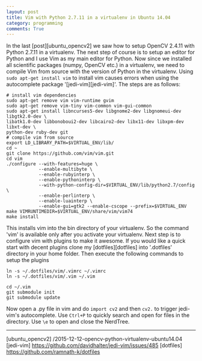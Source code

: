 ```yaml
---
layout: post
title: Vim with Python 2.7.11 in a virtualenv in Ubuntu 14.04
category: programming
comments: True
---
```


In the last [post][ubuntu_opencv2] we saw how to setup OpenCV 2.4.11 with Python 2.7.11 in a virtualenv. The next step of course is to setup an editor for Python and I use Vim as my main editor for Python. Now since we installed all scientific packages (numpy, OpenCV etc.) in a virtualenv, we need to compile Vim from source with the version of Python in the virtualenv. Using `sudo apt-get install vim` to install vim causes errors when using the autocomplete package '[jedi-vim][jedi-vim]'. The steps are as follows:

```shell
# install vim dependencies
sudo apt-get remove vim vim-runtime gvim
sudo apt-get remove vim-tiny vim-common vim-gui-common
sudo apt-get install libncurses5-dev libgnome2-dev libgnomeui-dev libgtk2.0-dev \
libatk1.0-dev libbonoboui2-dev libcairo2-dev libx11-dev libxpm-dev libxt-dev \
python-dev ruby-dev git
# compile vim from source
export LD_LIBRARY_PATH=$VIRTUAL_ENV/lib/
cd ~
git clone https://github.com/vim/vim.git
cd vim
./configure --with-features=huge \
            --enable-multibyte \
            --enable-rubyinterp \
            --enable-pythoninterp \
            --with-python-config-dir=$VIRTUAL_ENV/lib/python2.7/config \
            --enable-perlinterp \
            --enable-luainterp \
            --enable-gui=gtk2 --enable-cscope --prefix=$VIRTUAL_ENV	
make VIMRUNTIMEDIR=$VIRTUAL_ENV/share/vim/vim74
make install
```

This installs vim into the bin directory of your virtualenv. So the command 'vim' is available only after you activate your virtualenv.
Next step is to configure vim with plugins to make it awesome. If you would like a quick start with decent plugins clone my [dotfiles][dotfiles] into '.dotfiles' directory in your home folder. Then execute the following commands to setup the plugins

```shell
ln -s ~/.dotfiles/vim/.vimrc ~/.vimrc
ln -s ~/.dotfiles/vim/.vim ~/.vim

cd ~/.vim
git submodule init
git submodule update
```

Now open a .py file in vim and do `import cv2` and then `cv2.` to trigger jedi-vim's autocomplete. Use `Ctrl+P` to quickly search and open for files in the directory. Use `\e` to open and close the NerdTree.

---

[ubuntu_opencv2] /2015-12-12-opencv-python-virtualenv-ubuntu14.04
[jedi-vim] https://github.com/davidhalter/jedi-vim/issues/485
[dotfiles] https://github.com/ramnath-k/dotfiles

